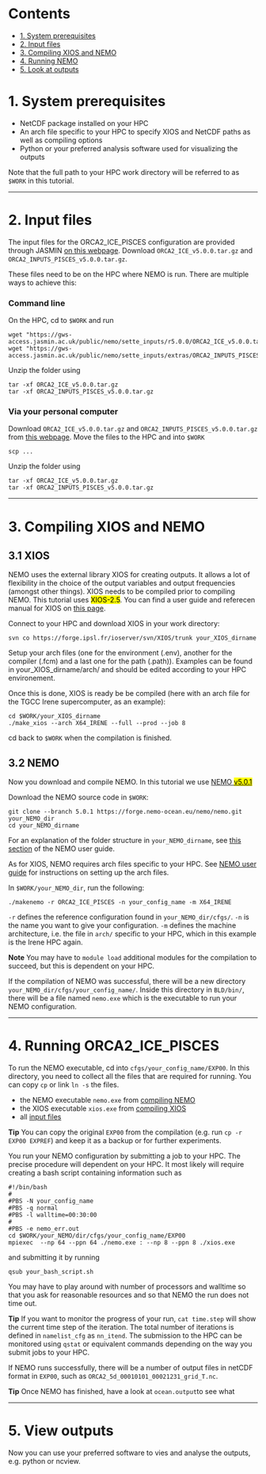 # Contents
- [1. System prerequisites](#prerequisites)
- [2. Input files](#inputs)
- [3. Compiling XIOS and NEMO](#xiosnemo)
- [4. Running NEMO](#runnemo)
- [5. Look at outputs](#outputs)

# <a name="prerequisites"></a> 1. System prerequisites

- NetCDF package installed on your HPC
- An arch file specific to your HPC to specify XIOS and NetCDF paths as well as compiling options
- Python or your preferred analysis software used for visualizing the outputs

Note that the full path to your HPC work directory will be referred to as `$WORK` in this tutorial.

____

# 2. <a name="inputs"></a> Input files
The input files for the ORCA2_ICE_PISCES configuration are provided through JASMIN [on this webpage](https://gws-access.jasmin.ac.uk/public/nemo/sette_inputs/). Download `ORCA2_ICE_v5.0.0.tar.gz` and `ORCA2_INPUTS_PISCES_v5.0.0.tar.gz`. 

These files need to be on the HPC where NEMO is run. There are multiple ways to achieve this: 
### Command line 
On the HPC, cd to `$WORK` and run
```
wget "https://gws-access.jasmin.ac.uk/public/nemo/sette_inputs/r5.0.0/ORCA2_ICE_v5.0.0.tar.gz"
wget "https://gws-access.jasmin.ac.uk/public/nemo/sette_inputs/extras/ORCA2_INPUTS_PISCES_v5.0.0.tar.gz"
``` 
Unzip the folder using 
```
tar -xf ORCA2_ICE_v5.0.0.tar.gz
tar -xf ORCA2_INPUTS_PISCES_v5.0.0.tar.gz
```
### Via your personal computer 
Download `ORCA2_ICE_v5.0.0.tar.gz` and `ORCA2_INPUTS_PISCES_v5.0.0.tar.gz` from [this webpage](https://gws-access.jasmin.ac.uk/public/nemo/sette_inputs/). 
Move the files to the HPC and into `$WORK`
```
scp ...
```
Unzip the folder using 
```
tar -xf ORCA2_ICE_v5.0.0.tar.gz
tar -xf ORCA2_INPUTS_PISCES_v5.0.0.tar.gz
```

___

# <a name="xiosnemo"></a> 3. Compiling XIOS and NEMO
##  <a name="XIOScomp"></a>  3.1 XIOS
NEMO uses the external library XIOS for creating outputs. It allows a lot of flexibility in the choice of the output variables and output frequencies (amongst other things). XIOS needs to be compiled prior to compiling NEMO. This tutorial uses <mark>XIOS-2.5</mark>. You can find a user guide and referecen manual for XIOS on [this page](https://forge.ipsl.fr/ioserver).

Connect to your HPC and download XIOS in your work directory:
```
svn co https://forge.ipsl.fr/ioserver/svn/XIOS/trunk your_XIOS_dirname
```
Setup your arch files (one for the environment (.env), another for the compiler (.fcm) and a last one for the path (.path)). Examples can be found in your_XIOS_dirname/arch/ and should be edited according to your HPC environement.

Once this is done, XIOS is ready be be compiled (here with an arch file for the TGCC Irene supercomputer, as an example):
```
cd $WORK/your_XIOS_dirname
./make_xios --arch X64_IRENE --full --prod --job 8
```
cd back to `$WORK` when the compilation is finished.


## <a name="NEMOcomp"></a>3.2 NEMO 
Now you download and compile NEMO. In this tutorial we use [NEMO <mark>v5.0.1</mark>](https://forge.nemo-ocean.eu/nemo/nemo/-/releases/5.0.1)

Download the NEMO source code in `$WORK`:
```
git clone --branch 5.0.1 https://forge.nemo-ocean.eu/nemo/nemo.git your_NEMO_dir
cd your_NEMO_dirname
```
For an explanation of the folder structure in `your_NEMO_dirname`, see [this section](https://sites.nemo-ocean.io/user-guide/install.html#description-of-main-nemo-directories) of the NEMO user guide.

As for XIOS, NEMO requires arch files specific to your HPC. See [NEMO user guide](https://sites.nemo-ocean.io/user-guide/install.html#download-and-install-the-nemo-code) for instructions on setting up the arch files.

In `$WORK/your_NEMO_dir`, run the following:

```
./makenemo -r ORCA2_ICE_PISCES -n your_config_name -m X64_IRENE
```
`-r` defines the reference configuration found in `your_NEMO_dir/cfgs/`. `-n` is the name you want to give your configuration. `-m` defines the machine architecture, i.e. the file in `arch/` specific to your HPC, which in this example is the Irene HPC again.

**Note** You may have to `module load` additional modules for the compilation to succeed, but this is dependent on your HPC. 

If the compilation of NEMO was successful, there will be a new directory `your_NEMO_dir/cfgs/your_config_name/`. Inside this directory in `BLD/bin/`, there will be a file named `nemo.exe` which is the executable to run your NEMO configuration. 

___ 
# <a name="runnemo"></a> 4. Running ORCA2_ICE_PISCES

To run the NEMO executable, cd into `cfgs/your_config_name/EXP00`. In this directory, you need to collect all the files that are required for running. You can copy `cp` or link `ln -s` the files. 
* the NEMO executable `nemo.exe` from [compiling NEMO](#NEMOcomp) 
* the XIOS executable `xios.exe` from [compiling XIOS](#XIOScomp)
* all [input files](#inputs)

**Tip** You can copy the original `EXP00` from the compilation (e.g. run `cp -r EXP00 EXPREF`) and keep it as a backup or for further experiments. 

You run your NEMO configuration by submitting a job to your HPC. The precise procedure will dependent on your HPC. It most likely will require creating a bash script containing information such as
``` 
#!/bin/bash
#
#PBS -N your_config_name
#PBS -q normal
#PBS -l walltime=00:30:00
#
#PBS -e nemo_err.out 
cd $WORK/your_NEMO/dir/cfgs/your_config_name/EXP00
mpiexec  --np 64 --ppn 64 ./nemo.exe : --np 8 --ppn 8 ./xios.exe
```
and submitting it by running
```
qsub your_bash_script.sh
```
You may have to play around with number of processors and walltime so that you ask for reasonable resources and so that NEMO the run does not time out. 

**Tip** If you want to monitor the progress of your run, `cat time.step` will show the current time step of the iteration. The total number of iterations is defined in `namelist_cfg` as `nn_itend`. The submission to the HPC can be monitored using `qstat` or equivalent commands depending on the way you submit jobs to your HPC. 

If NEMO runs successfully, there will be a number of output files in netCDF format in `EXP00`, such as `ORCA2_5d_00010101_00021231_grid_T.nc`.

**Tip** Once NEMO has finished, have a look at `ocean.output`to see what

___
# <a name="outputs"></a> 5. View outputs

Now you can use your preferred software to vies and analyse the outputs, e.g. python or ncview. 



